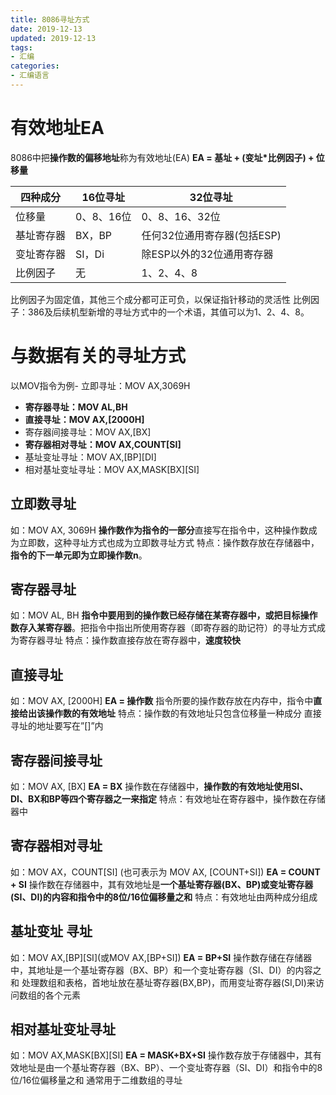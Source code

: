 ```yaml
---
title: 8086寻址方式
date: 2019-12-13
updated: 2019-12-13
tags:
- 汇编
categories:
- 汇编语言
---
```


# 有效地址EA
8086中把**操作数的偏移地址**称为有效地址(EA)
**EA = 基址 + (变址*比例因子) + 位移量**


| 四种成分 | 16位寻址 | 32位寻址 |
| --- | --- | --- |
| 位移量 | 0、8、16位 | 0、8、16、32位 |
| 基址寄存器 | BX，BP | 任何32位通用寄存器(包括ESP) |
| 变址寄存器 | SI，Di | 除ESP以外的32位通用寄存器 |
| 比例因子 | 无 | 1、2、4、8 |

比例因子为固定值，其他三个成分都可正可负，以保证指针移动的灵活性
比例因子：386及后续机型新增的寻址方式中的一个术语，其值可以为1、2、4、8。

# 与数据有关的寻址方式
以MOV指令为例- 立即寻址：MOV  AX,3069H
- **寄存器寻址：MOV  AL,BH**
- **直接寻址：MOV  AX,[2000H]**
- 寄存器间接寻址：MOV AX,[BX]
- **寄存器相对寻址：MOV AX,COUNT[SI]**
- 基址变址寻址：MOV AX,[BP][DI]
- 相对基址变址寻址：MOV AX,MASK[BX][SI]


## 立即数寻址
如：MOV AX, 3069H
**操作数作为指令的一部分**直接写在指令中，这种操作数成为立即数，这种寻址方式也成为立即数寻址方式
特点：操作数存放在存储器中，**指令的下一单元即为立即操作数n**。

## 寄存器寻址
如：MOV AL, BH
**指令中要用到的操作数已经存储在某寄存器中，或把目标操作数存入某寄存器**。把指令中指出所使用寄存器（即寄存器的助记符）的寻址方式成为寄存器寻址
特点：操作数直接存放在寄存器中，**速度较快**

## 直接寻址
如：MOV AX, [2000H]
**EA = 操作数**
指令所要的操作数存放在内存中，指令中**直接给出该操作数的有效地址**
特点：操作数的有效地址只包含位移量一种成分
直接寻址的地址要写在”[]”内

## 寄存器间接寻址
如：MOV AX, [BX]
**EA = BX**
操作数在存储器中，**操作数的有效地址使用SI、DI、BX和BP等四个寄存器之一来指定**
特点：有效地址在寄存器中，操作数在存储器中

## 寄存器相对寻址
如：MOV AX，COUNT[SI] (也可表示为 MOV AX, [COUNT+SI])
**EA = COUNT + SI**
操作数在存储器中，其有效地址是**一个基址寄存器(BX、BP)或变址寄存器(SI、DI)的内容和指令中的8位/16位偏移量之和**
特点：有效地址由两种成分组成

## 基址变址 寻址
如：MOV AX,[BP][SI](或MOV AX,[BP+SI])
**EA = BP+SI**
操作数存储在存储器中，其地址是一个基址寄存器（BX、BP）和一个变址寄存器（SI、DI）的内容之和
处理数组和表格，首地址放在基址寄存器(BX,BP)，而用变址寄存器(SI,DI)来访问数组的各个元素

## 相对基址变址寻址
如：MOV AX,MASK[BX][SI]
**EA = MASK+BX+SI**
操作数存放于存储器中，其有效地址是由一个基址寄存器（BX、BP）、一个变址寄存器（SI、DI）和指令中的8位/16位偏移量之和
通常用于二维数组的寻址


